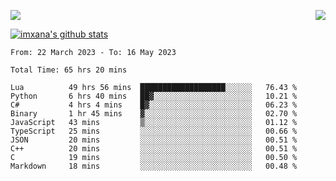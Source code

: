 <p>
  <a href="https://count.getloli.com/"><img src="https://count.getloli.com/get/@xana.readme?theme=moebooru-h"></a>
  <img src="https://weather-icon.journeyad.repl.co/@hangzhou?v=1" align="right">
</p>


<a href="https://github.com/imxana"><img align="center" src="https://github-readme-stats.vercel.app/api?username=imxana&show_icons=true&include_all_commits=true&hide_border=tru&custom_title=imxana%27s%20Github%20Stats" alt="imxana's github stats" /></a> 

<!--START_SECTION:waka-->

```text
From: 22 March 2023 - To: 16 May 2023

Total Time: 65 hrs 20 mins

Lua          49 hrs 56 mins  ███████████████████░░░░░░   76.43 %
Python       6 hrs 40 mins   ██▓░░░░░░░░░░░░░░░░░░░░░░   10.21 %
C#           4 hrs 4 mins    █▓░░░░░░░░░░░░░░░░░░░░░░░   06.23 %
Binary       1 hr 45 mins    ▓░░░░░░░░░░░░░░░░░░░░░░░░   02.70 %
JavaScript   43 mins         ▒░░░░░░░░░░░░░░░░░░░░░░░░   01.12 %
TypeScript   25 mins         ░░░░░░░░░░░░░░░░░░░░░░░░░   00.66 %
JSON         20 mins         ░░░░░░░░░░░░░░░░░░░░░░░░░   00.51 %
C++          20 mins         ░░░░░░░░░░░░░░░░░░░░░░░░░   00.51 %
C            19 mins         ░░░░░░░░░░░░░░░░░░░░░░░░░   00.50 %
Markdown     18 mins         ░░░░░░░░░░░░░░░░░░░░░░░░░   00.48 %
```

<!--END_SECTION:waka-->
